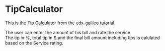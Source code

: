 # TipCalculator
This is the Tip Calculator from the edx-galileo tutorial.

The user can enter the amount of his bill and rate the service.\
The tip in %, total tip in $ and the final bill amount including tips is calulated based on the Service rating.
